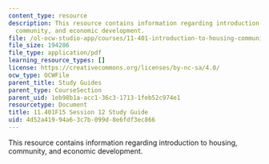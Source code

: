 ```yaml
---
content_type: resource
description: This resource contains information regarding introduction to housing,
  community, and economic development.
file: /ol-ocw-studio-app/courses/11-401-introduction-to-housing-community-and-economic-development-fall-2015/4d52a41994a63c7b099d8e6fdf3ec866_MIT11_401F15_Session12.pdf
file_size: 194286
file_type: application/pdf
learning_resource_types: []
license: https://creativecommons.org/licenses/by-nc-sa/4.0/
ocw_type: OCWFile
parent_title: Study Guides
parent_type: CourseSection
parent_uid: 1eb98b1a-acc1-36c3-1713-1feb52c974e1
resourcetype: Document
title: 11.401F15 Session 12 Study Guide
uid: 4d52a419-94a6-3c7b-099d-8e6fdf3ec866
---
```

This resource contains information regarding introduction to housing, community, and economic development.